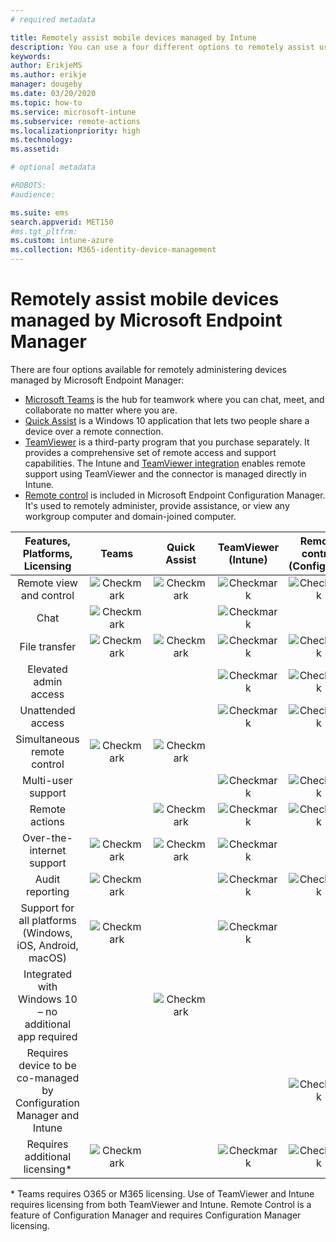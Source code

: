 ```yaml
---
# required metadata

title: Remotely assist mobile devices managed by Intune 
description: You can use a four different options to remotely assist users with their mobile devices.
keywords:
author: ErikjeMS
ms.author: erikje
manager: dougeby
ms.date: 03/20/2020
ms.topic: how-to
ms.service: microsoft-intune
ms.subservice: remote-actions
ms.localizationpriority: high
ms.technology:
ms.assetid: 

# optional metadata

#ROBOTS:
#audience:

ms.suite: ems
search.appverid: MET150
#ms.tgt_pltfrm:
ms.custom: intune-azure
ms.collection: M365-identity-device-management
---
```


# Remotely assist mobile devices managed by Microsoft Endpoint Manager

There are four options available for remotely administering devices managed by  Microsoft Endpoint Manager:

- [Microsoft Teams](https://products.office.com/microsoft-teams/) is the hub for teamwork where you can chat, meet, and collaborate no matter where you are.
- [Quick Assist](https://support.microsoft.com/help/4027243/windows-10-solve-pc-problems-with-quick-assist) is a Windows 10 application that lets two people share a device over a remote connection.
- [TeamViewer](https://www.teamviewer.com/) is a third-party program that you purchase separately. It provides a comprehensive set of remote access and support capabilities. The Intune and [TeamViewer integration](teamviewer-support.md) enables remote support using TeamViewer and the connector is managed directly in Intune.
- [Remote control](https://docs.microsoft.com/configmgr/core/clients/manage/remote-control/introduction-to-remote-control) is included in Microsoft Endpoint Configuration Manager. It's used to remotely administer, provide assistance, or view any workgroup computer and domain-joined computer.

| Features, Platforms, Licensing | **Teams** | Quick Assist | TeamViewer (Intune) | Remote control (ConfigMgr) |
|:---:|:---:|:---:|:---:|:---:|
| Remote view and control |![Checkmark](../enrollment/media/enrollment-method-capab/checkmark.png)|![Checkmark](../enrollment/media/enrollment-method-capab/checkmark.png)|![Checkmark](../enrollment/media/enrollment-method-capab/checkmark.png)|![Checkmark](../enrollment/media/enrollment-method-capab/checkmark.png)|
| Chat |![Checkmark](../enrollment/media/enrollment-method-capab/checkmark.png)||![Checkmark](../enrollment/media/enrollment-method-capab/checkmark.png)||
| File transfer |![Checkmark](../enrollment/media/enrollment-method-capab/checkmark.png)|![Checkmark](../enrollment/media/enrollment-method-capab/checkmark.png)|![Checkmark](../enrollment/media/enrollment-method-capab/checkmark.png)|![Checkmark](../enrollment/media/enrollment-method-capab/checkmark.png)|
| Elevated admin access |||![Checkmark](../enrollment/media/enrollment-method-capab/checkmark.png)|![Checkmark](../enrollment/media/enrollment-method-capab/checkmark.png)|
| Unattended access |||![Checkmark](../enrollment/media/enrollment-method-capab/checkmark.png)|![Checkmark](../enrollment/media/enrollment-method-capab/checkmark.png)|
| Simultaneous remote control |![Checkmark](../enrollment/media/enrollment-method-capab/checkmark.png)|![Checkmark](../enrollment/media/enrollment-method-capab/checkmark.png)|||
| Multi-user support |||![Checkmark](../enrollment/media/enrollment-method-capab/checkmark.png)|![Checkmark](../enrollment/media/enrollment-method-capab/checkmark.png)|
| Remote actions ||![Checkmark](../enrollment/media/enrollment-method-capab/checkmark.png)|![Checkmark](../enrollment/media/enrollment-method-capab/checkmark.png)|![Checkmark](../enrollment/media/enrollment-method-capab/checkmark.png)|
| Over-the-internet support |![Checkmark](../enrollment/media/enrollment-method-capab/checkmark.png)|![Checkmark](../enrollment/media/enrollment-method-capab/checkmark.png)|![Checkmark](../enrollment/media/enrollment-method-capab/checkmark.png)||
| Audit reporting |![Checkmark](../enrollment/media/enrollment-method-capab/checkmark.png)||![Checkmark](../enrollment/media/enrollment-method-capab/checkmark.png)|![Checkmark](../enrollment/media/enrollment-method-capab/checkmark.png)|
| Support for all platforms (Windows, iOS, Android, macOS) |![Checkmark](../enrollment/media/enrollment-method-capab/checkmark.png)||![Checkmark](../enrollment/media/enrollment-method-capab/checkmark.png)||
| Integrated with Windows 10 – no additional app required ||![Checkmark](../enrollment/media/enrollment-method-capab/checkmark.png)|||
| Requires device to be co-managed by Configuration Manager and Intune ||||![Checkmark](../enrollment/media/enrollment-method-capab/checkmark.png)|
| Requires additional licensing\* |![Checkmark](../enrollment/media/enrollment-method-capab/checkmark.png)||![Checkmark](../enrollment/media/enrollment-method-capab/checkmark.png)|![Checkmark](../enrollment/media/enrollment-method-capab/checkmark.png)|

\* Teams requires O365 or M365 licensing. Use of TeamViewer and Intune requires licensing from both TeamViewer and Intune. Remote Control is a feature of Configuration Manager and requires Configuration Manager licensing.
